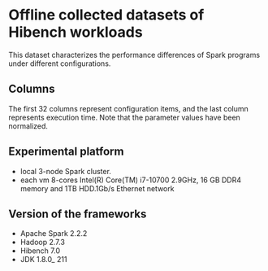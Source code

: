 # Offline collected datasets of Hibench workloads
This dataset characterizes the performance differences of Spark programs under different configurations.

## Columns
The first 32 columns represent configuration items, and the last column represents execution time.
Note that the parameter values have been normalized.

## Experimental platform
- local 3-node Spark cluster.
- each vm 8-cores Intel(R) Core(TM) i7-10700 2.9GHz, 16 GB DDR4 memory and 1TB HDD.1Gb/s Ethernet network

## Version of the frameworks 
- Apache Spark 2.2.2
- Hadoop 2.7.3
- Hibench 7.0
- JDK 1.8.0_ 211

